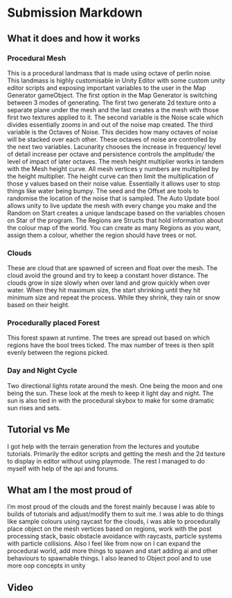 # Submission Markdown

## What it does and how it works

### Procedural Mesh
This is a procedural landmass that is made using octave of perlin noise. This landmass is highly customisable in Unity Editor with some custom unity editor scripts and exposing important variables to the user in the Map Generator gameObject. The first option in the Map Generator is switching between 3 modes of generating. The first two generate 2d texture onto a separate plane under the mesh and the last creates a the mesh with those first two textures applied to it. The second variable is the Noise scale which divides essentially zooms in and out of the noise map created. The third variable is the Octaves of Noise. This decides how many octaves of noise will be stacked over each other. These octaves of noise are controlled by the next two variables. Lacunarity chooses the increase in frequency/ level of detail increase per octave and persistence controls the amplitude/ the level of impact of later octaves. The mesh height multiplier works in tandem with the Mesh height curve. All mesh vertices y numbers are multiplied by the height multiplier. The height curve can then limit the multiplication of those y values based on their noise value. Essentially it allows user to stop things like water being bumpy. The seed and the Offset are tools to randomise the location of the noise that is sampled. The Auto Update bool allows unity to live update the mesh with every change you make and the Random on Start creates a unique landscape based on the variables chosen on Star of the program. The Regions are Structs that hold information about the colour map of the world. You can create as many Regions as you want, assign them a colour, whether the region should have trees or not.

### Clouds
These are cloud that are spawned of screen and float over the mesh. The cloud avoid the ground and try to keep a constant hover distance. The clouds grow in size slowly when over land and grow quickly when over water. When they hit maximum size, the start shrinking until they hit minimum size and repeat the process. While they shrink, they rain or snow based on their height.

### Procedurally placed Forest
This forest spawn at runtime. The trees are spread out based on which regions have the bool trees ticked. The max number of trees is then split evenly between the regions picked.

### Day and Night Cycle
Two directional lights rotate around the mesh. One being the moon and one being the sun. These look at the mesh to keep it light day and night. The sun is also tied in with the procedural skybox to make for some dramatic sun rises and sets.

## Tutorial vs Me
I got help with the terrain generation from the lectures and youtube tutorials. Primarily the editor scripts and getting the mesh and the 2d texture to display in editor without using playmode. The rest I managed to do myself with help of the api and forums.

## What am I the most proud of
I’m most proud of the clouds and the forest mainly because I was able to builds of tutorials and adjust/modify them to suit me. I was able to do things like sample colours using raycast for the clouds, i was able to procedurally place object on the mesh vertices based on regions, work with the post processing stack, basic obstacle avoidance with raycasts, particle systems with particle collisions. Also I feel like from now on I can expand the procedural world, add more things to spawn and start adding ai and other behaviours to spawnable things. I also leaned to Object pool and to use more oop concepts in unity

## Video
